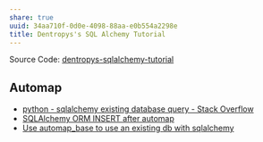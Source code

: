 ```yaml
---
share: true
uuid: 34aa710f-0d0e-4098-88aa-e0b554a2298e
title: Dentropys's SQL Alchemy Tutorial
---
```

Source Code: [dentropys-sqlalchemy-tutorial](https://github.com/dentropy/dentropys-sqlalchemy-tutorial)


## Automap

* [python - sqlalchemy existing database query - Stack Overflow](https://stackoverflow.com/questions/39955521/sqlalchemy-existing-database-query/48363732#48363732)
* [SQLAlchemy ORM INSERT after automap](https://code-maven.com/slides/python/orm-automap-insert)
* [Use automap\_base to use an existing db with sqlalchemy](https://gist.github.com/curiousest/eba63bd08cd4e538e5cd1238e4f7f97e)